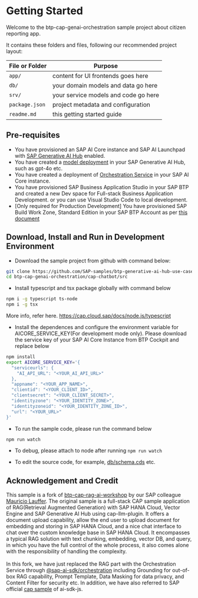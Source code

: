 # Getting Started

Welcome to the btp-cap-genai-orchestration sample project about citizen reporting app.

It contains these folders and files, following our recommended project layout:

| File or Folder | Purpose                              |
| -------------- | ------------------------------------ |
| `app/`         | content for UI frontends goes here   |
| `db/`          | your domain models and data go here  |
| `srv/`         | your service models and code go here |
| `package.json` | project metadata and configuration   |
| `readme.md`    | this getting started guide           |

## Pre-requisites
- You have provisioned an SAP AI Core instance and SAP AI Launchpad with [SAP Generative AI Hub](https://help.sap.com/docs/ai-launchpad/sap-ai-launchpad/generative-ai-hub) enabled.
- You have created a [model deployment](https://help.sap.com/docs/ai-launchpad/sap-ai-launchpad/activate-generative-ai-hub-for-sap-ai-launchpad) in your SAP Generative AI Hub, such as gpt-4o etc.
- You have created a deployment of [Orchestration Service](https://help.sap.com/docs/ai-launchpad/sap-ai-launchpad/create-deployment-for-orchestration) in your SAP AI Core instance.
- You have provisioned SAP Business Application Studio in your SAP BTP and created a new Dev space for Full-stack Business Application Development. or you can use Visual Studio Code to local development.
- [Only required for Production Development] You have provisioned SAP Build Work Zone, Standard Edition in your SAP BTP Account as per [this document](https://help.sap.com/docs/build-work-zone-standard-edition/rise-grow-standard-edition-enablement/getting-started-with-sap-build-work-zone-standard-edition)

## Download, Install and Run in Development Environment

- Download the sample project from github with command below:
```sh
git clone https://github.com/SAP-samples/btp-generative-ai-hub-use-cases.git
cd btp-cap-genai-orchestration/cap-chatbot/src
```

- Install typescript and tsx package globally with command below
```sh
npm i -g typescript ts-node
npm i -g tsx
```
More info, refer here.
https://cap.cloud.sap/docs/node.js/typescript

- Install the dependences and configure the environment variable for AICORE_SERVICE_KEY(For development mode only). Please download the service key of your SAP AI Core Instance from BTP Cockpit and replace below
```sh
npm install
export AICORE_SERVICE_KEY='{
  "serviceurls": {
    "AI_API_URL": "<YOUR_AI_API_URL>"
  },
  "appname": "<YOUR_APP_NAME>",
  "clientid": "<YOUR_CLIENT_ID>",
  "clientsecret": "<YOUR_CLIENT_SECRET>",
  "identityzone": "<YOUR_IDENTITY_ZONE>",
  "identityzoneid": "<YOUR_IDENTITY_ZONE_ID>",
  "url": "<YOUR_URL>"
}'
```

- To run the sample code, please run the command below
```sh
npm run watch
```

- To debug, please attach to node after running `npm run watch`

- To edit the source code, for example, [db/schema.cds](db/schema.cds) etc.

## Acknowledgement and Credit
This sample is a fork of [btp-cap-rag-ai-workshop](https://github.com/mauriciolauffer/btp-cap-rag-ai-workshop/tree/main) by our SAP colleague [Mauricio Lauffer](https://github.com/mauriciolauffer/btp-cap-rag-ai-workshop/commits?author=mauriciolauffer). The original sample is a full-stack CAP sample application of RAG(Retrieval Augmented Generation) with SAP HANA Cloud, Vector Engine and SAP Generative AI Hub using cap-llm-plugin. It offers a document upload capability, allow the end user to upload document for embedding and storing in SAP HANA Cloud, and a nice chat interface to chat over the custom knowledge base in SAP HANA Cloud. It encompasses a typical RAG solution with text chunking, embedding, vector DB, and query, in which you have the full control of the whole process, it also comes alone with the responsibility of handling the complexity. <br/>
<br/>
In this fork, we have just replaced the RAG part with the Orchestration Service through [@sap-ai-sdk/orchestration](https://www.npmjs.com/package/@sap-ai-sdk/orchestration) including Grounding for out-of-box RAG capability, Prompt Template, Data Masking for data privacy, and Content Filter for security etc. In addition, we have also referred to SAP official [cap sample](https://github.com/SAP/ai-sdk-js/tree/main/sample-cap) of ai-sdk-js.
